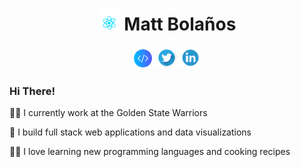 <h1 align="center">
    <img src="react.gif" width="35"> Matt Bolaños
</h1>
<p align='center'>
    <a href="https://www.mattbolanos.com/"><img height="33" src="slash.png"></a>
    <a href="https://twitter.com/mattabolanos"><img height="35" src="twitter_logo.png"></a>
    <a href="https://www.linkedin.com/in/mattbolanos/"><img height="35" src="linkedin_logo.png"></a>
</p>

<h3>Hi There!</h3>

<p>👨‍💻 I currently work at the Golden State Warriors</p>
<p>👷 I build full stack web applications and data visualizations</p>
<p>👨‍🍳 I love learning new programming languages and cooking recipes</p>
